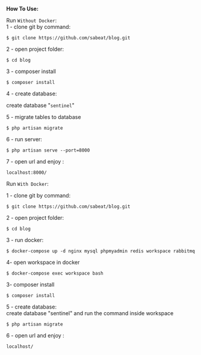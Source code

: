 **How To Use:**


Run `Without Docker`:\
1 - clone git by command:

    $ git clone https://github.com/sabeat/blog.git 

2 - open project folder:
    
    $ cd blog

3 - composer install   

    $ composer install
 
4 - create database:

create database "`sentinel`"

5 - migrate tables to database

    $ php artisan migrate
    
6 - run server:

    $ php artisan serve --port=8000
    
7 - open url and enjoy :

    localhost:8000/
  


Run `With Docker`:

1 - clone git by command:

    $ git clone https://github.com/sabeat/blog.git 

2 - open project folder:
    
    $ cd blog

3 - run docker:

    $ docker-compose up -d nginx mysql phpmyadmin redis workspace rabbitmq
   
4- open workspace in docker 
    
    $ docker-compose exec workspace bash
    
3- composer install   

    $ composer install    
    
5 - create database:\
create database "sentinel" and run the command inside workspace

    $ php artisan migrate
        
6 - open url and enjoy :

    localhost/